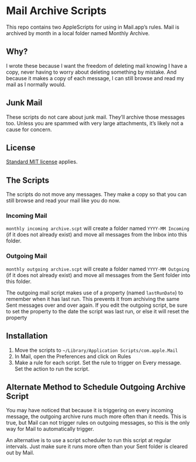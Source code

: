# Mail Archive Scripts

This repo contains two AppleScripts for using in Mail.app’s rules. Mail is archived by month in a local folder named Monthly Archive.

## Why?

I wrote these because I want the freedom of deleting mail knowing I have a copy, never having to worry about deleting something by mistake. And because it makes a copy of each message, I can still browse and read my mail as I normally would.

## Junk Mail

These scripts do not care about junk mail. They’ll archive those messages too. Unless you are spammed with very large attachments, it’s likely not a cause for concern.

## License 

[Standard MIT license](LICENSE) applies.

## The Scripts

The scripts do not move any messages. They make a copy so that you can still browse and read your mail like you do now.

### Incoming Mail

`monthly incoming archive.scpt` will create a folder named `YYYY-MM Incoming` (if it does not already exist) and move all messages from the Inbox into this folder.

### Outgoing Mail

`monthly outgoing archive.scpt` will create a folder named `YYYY-MM Outgoing` (if it does not already exist) and move all messages from the Sent folder into this folder.

The outgoing mail script makes use of a property (named `lastRunDate`) to remember when it has last run. This prevents it from archiving the same Sent messages over and over again. If you edit the outgoing script, be sure to set the property to the date the script was last run, or else it will reset the property

## Installation

1. Move the scripts to `~/Library/Application Scripts/com.apple.Mail`
1. In Mail, open the Preferences and click on Rules
1. Make a rule for each script. Set the rule to trigger on Every message. Set the action to run the script.

## Alternate Method to Schedule Outgoing Archive Script

You may have noticed that because it is triggering on every incoming message, the outgoing archive runs much more often than it needs. This is true, but Mail can not trigger rules on outgoing messages, so this is the only way for Mail to automatically trigger.

An alternative is to use a script scheduler to run this script at regular intervals. Just make sure it runs more often than your Sent folder is cleared out by Mail.